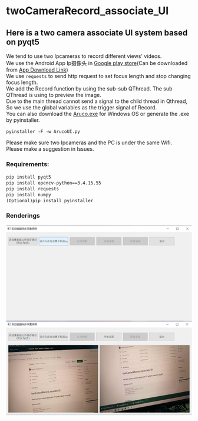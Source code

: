 # twoCameraRecord_associate_UI
## Here is a two camera associate UI system based on pyqt5
We tend to use two Ipcameras to record different views' videos.  
We use the Android App Ip摄像头 in [Google play store](https://play.google.com/)(Can be downloaded from [App Download Link](https://play.google.com/store/apps/details?id=com.pas.webcam))   
We use `requests` to send http request to set focus length and stop changing focus length.  
We add the Record function by using the sub-sub QThread. The sub QThread is using to preview the image.  
Due to the main thread cannot send a signal to the child thread in Qthread, So we use the global variables as the trigger signal of Record.  
You can also download the [Aruco.exe](https://drive.google.com/file/d/1ws_l0VVdyTUz5JrJlbCa8dCuI5RnmZ15/view?usp=share_link) for Windows OS or generate the .exe by pyinstaller.  
```
pyinstaller -F -w ArucoUI.py
```
Please make sure two Ipcameras and the PC is under the same Wifi.  
Please make a suggestion in Issues.
### Requirements:
```
pip install pyqt5
pip install opencv-python==3.4.15.55
pip install requests
pip install numpy
(Optional)pip install pyinstaller
```
### Renderings
![image](Rendering1.png)
![image](Rendering2.png)

